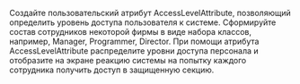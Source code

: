Создайте пользовательский атрибут AccessLevelAttribute, позволяющий определить уровень доступа пользователя к системе. Сформируйте состав сотрудников некоторой фирмы в виде набора классов, например, Manager, Programmer, Director. При помощи атрибута AccessLevelAttribute распределите уровни доступа персонала и отобразите на экране реакцию системы на попытку каждого сотрудника получить доступ в защищенную секцию.  
